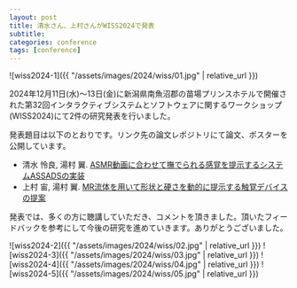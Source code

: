 ```yaml
---
layout: post
title: 清水さん、上村さんがWISS2024で発表
subtitle: 
categories: conference
tags: [conference]
---
```

![wiss2024-1]({{ "/assets/images/2024/wiss/01.jpg" | relative_url }})

2024年12月11日(水)〜13日(金)に新潟県南魚沼郡の苗場プリンスホテルで開催された第32回インタラクティブシステムとソフトウェアに関するワークショップ(WISS2024)にて2件の研究発表を行いました。

発表題目は以下のとおりです。リンク先の論文レポジトリにて論文、ポスターを公開しています。

- 清水 怜良, 湯村 翼. [ASMR動画に合わせて撫でられる感覚を提示するシステムASSADSの実装](https://dl.yumulab.org/papers/60)
- 上村 宙, 湯村 翼. [MR流体を用いて形状と硬さを動的に提示する触覚デバイスの提案](https://dl.yumulab.org/papers/61)


発表では、多くの方に聴講していただき、コメントを頂きました。頂いたフィードバックを参考にして今後の研究を進めていきます。ありがとうございました。

![wiss2024-2]({{ "/assets/images/2024/wiss/02.jpg" | relative_url }})
![wiss2024-3]({{ "/assets/images/2024/wiss/03.jpg" | relative_url }})
![wiss2024-4]({{ "/assets/images/2024/wiss/04.jpg" | relative_url }})
![wiss2024-5]({{ "/assets/images/2024/wiss/05.jpg" | relative_url }})
